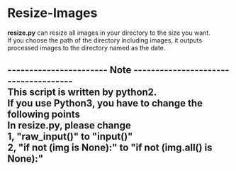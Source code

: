 # Resize-Images

**resize.py** can resize all images in your directory to the size you want.  
If you choose the path of the directory including images, it outputs processed images to the directory named as the date.  

----------------------- Note -------------------------------------  
This script is written by python2.  
If you use Python3, you have to change the following points  
In resize.py, please change  
1, "raw_input()" to "input()"  
2, "if not (img is None):" to "if not (img.all() is None):"  
------------------------------------------------------------------
